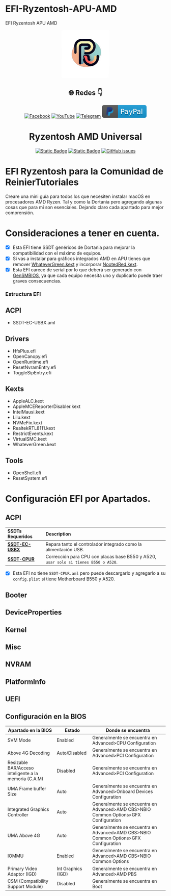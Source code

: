 # EFI-Ryzentosh-APU-AMD
EFI Ryzentosh APU AMD
<div id="header" align="center">
  <img src="https://github.com/ReinierTutoriales/ReinierTutoriales/blob/main/imagenes/Logo.png" width="150"/>

## 🌐 Redes 👇
[![Facebook](https://img.shields.io/badge/Facebook-%231877F2.svg?logo=Facebook&logoColor=white)](https://www.facebook.com/groups/reiniertutoriales/) [![YouTube](https://img.shields.io/badge/YouTube-%23FF0000.svg?logo=YouTube&logoColor=white)](https://youtube.com/c/ReinierTutoriales) [![Telegram](https://img.shields.io/badge/Telegram-%26A5E4.svg?logo=Telegram&logoColor=white)](https://t.me/ReinierTutoriales) [![Cómprame un :tea:](https://github.com/ReinierTutoriales/ReinierTutoriales/blob/main/imagenes/paypal.svg)](https://www.paypal.com/paypalme/ReinierTutoriales)

 Ryzentosh AMD Universal
==========================================

[![Static Badge](https://img.shields.io/badge/macOS-Ventura-blue)](https://www.reiniertutoriales.com/topic/96-iso-booteable-de-macos-ventura-1351/)
[![Static Badge](https://img.shields.io/badge/OpenCore-0.9.5-green)](https://github.com/dortania/build-repo/releases/download/OpenCorePkg-2bbda9d/OpenCore-0.9.5-RELEASE.zip)
[![GitHub issues](https://img.shields.io/github/issues/ReinierTutoriales/EFI-Ryzentosh)](https://github.com/ReinierTutoriales/EFI-Ryzentosh/issues)



</div>



# EFI Ryzentosh para la Comunidad de ReinierTutoriales
Creare una mini guía para todos los que necesiten instalar macOS en procesadores AMD Ryzen. Tal y como la Dortania pero agregando algunas cosas que para mí son esenciales. Dejando claro cada apartado para mejor comprensión.


# Consideraciones a tener en cuenta.
- [x] Esta EFI tiene SSDT genéricos de Dortania para mejorar la compatibilidad con el máximo de equipos.
- [x] Si vas a instalar para gráficos integrados AMD  en APU tienes que remover [WhateverGreen.kext](https://dortania.github.io/builds/?product=WhateverGreen&viewall=true) y incorporar [NootedRed.kext](https://github.com/NootInc/NootedRed).
- [x] Esta EFI carece de serial por lo que deberá ser generado con [GenSMBIOS](https://github.com/corpnewt/GenSMBIOS), ya que cada equipo necesita uno y duplicarlo puede traer graves consecuencias.

### Estructura EFI
## ACPI
- SSDT-EC-USBX.aml
## Drivers
- HfsPlus.efi
- OpenCanopy.efi
- OpenRuntime.efi
- ResetNvramEntry.efi
- ToggleSipEntry.efi
## Kexts
- AppleALC.kext
- AppleMCEReporterDisabler.kext
- IntelMausi.kext
- Lilu.kext
- NVMeFix.kext
- RealtekRTL8111.kext
- RestrictEvents.kext
- VirtualSMC.kext
- WhateverGreen.kext
## Tools
- OpenShell.efi
- ResetSystem.efi

# Configuración EFI por Apartados. 
## ACPI
| SSDTs Requeridos| Description |
| :--- | :--- |
| **[SSDT-EC-USBX](https://dortania.github.io/Getting-Started-With-ACPI/)** | Repara tanto el controlador integrado como la alimentación USB. |
| **[SSDT-CPUR](https://github.com/dortania/Getting-Started-With-ACPI/blob/master/extra-files/compiled/SSDT-CPUR.aml)** | Corrección para CPU con placas base B550 y A520, `usar solo si tienes B550 o A520`.|

- [x] Esta EFI no tiene `SSDT-CPUR.aml` pero puede descargarlo y agregarlo a su `config.plist` si tiene Motherboard B550 y A520.

## Booter

## DeviceProperties

## Kernel

## Misc

## NVRAM

## PlatformInfo

## UEFI

## Configuración en la BIOS



| Apartado en la BIOS                                      |         Estado      |     Donde se encuentra                                                             |
|----------------------------------------------------------|---------------------|------------------------------------------------------------------------------------|
|  SVM Mode                                                |    Enabled          |   Generalmente se encuentra en Advanced>CPU Configuration                          |
|   Above 4G Decoding                                      |     Auto/Disabled   |Generalmente se encuentra en Advanced>PCI Configuration                             |
|   Resizable BAR/Acceso inteligente a la memoria (C.A.M)  |    Disabled         | Generalmente se encuentra en Advanced>PCI Configuration                            |
|   UMA Frame buffer Size                                  |    Auto             |  Generalmente se encuentra en Advanced>Onboard Devices Configuration               |
|  Integrated Graphics Controller                          |     Auto            | Generalmente se encuentra en Advanced>AMD CBS>NBIO Common Options>GFX Configuration|
|   UMA Above 4G                                           |   Auto              | Generalmente se encuentra en Advanced>AMD CBS>NBIO Common Options>GFX Configuration|
|  IOMMU                                                   |    Enabled          |  Generalmente se encuentra en Advanced>AMD CBS>NBIO Common Options                 |
| Primary Video Adaptor (IGD)                              |  Int Graphics (IGD) | Generalmente se encuentra en Advanced>AMD PBS                                      |
| CSM (Compatibility Support Module)                       |   Disabled          | Generalmente se encuentra en Boot                                                  | 
